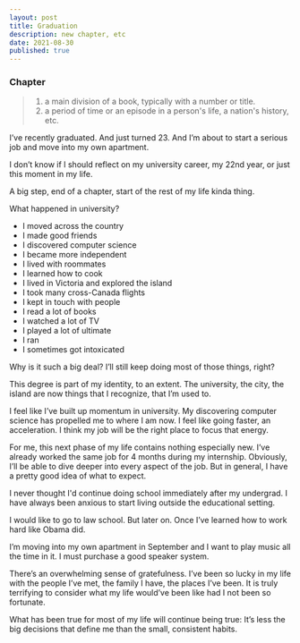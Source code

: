 ```yaml
---
layout: post
title: Graduation
description: new chapter, etc
date: 2021-08-30
published: true
---
```


### Chapter  
> 1. a main division of a book, typically with a number or title.
> 2. a period of time or an episode in a person's life, a nation's history, etc.

I’ve recently graduated. And just turned 23. And I’m about to start a serious job and move into my own apartment.

I don’t know if I should reflect on my university career, my 22nd year, or just this moment in my life. 

A big step, end of a chapter, start of the rest of my life kinda thing.

What happened in university? 
- I moved across the country
- I made good friends
- I discovered computer science
- I became more independent
- I lived with roommates
- I learned how to cook
- I lived in Victoria and explored the island
- I took many cross-Canada flights
- I kept in touch with people
- I read a lot of books
- I watched a lot of TV
- I played a lot of ultimate
- I ran
- I sometimes got intoxicated 

Why is it such a big deal?
I’ll still keep doing most of those things, right?

This degree is part of my identity, to an extent. The university, the city, the island are now things that I recognize, that I’m used to.

I feel like I’ve built up momentum in university. My discovering computer science has propelled me to where I am now. I feel like going faster, an acceleration. I think my job will be the right place to focus that energy.

For me, this next phase of my life contains nothing especially new. I’ve already worked the same job for 4 months during my internship. Obviously, I’ll be able to dive deeper into every aspect of the job. But in general, I have a pretty good idea of what to expect.

I never thought I'd continue doing school immediately after my undergrad. I have always been anxious to start living outside the educational setting.

I would like to go to law school. But later on. Once I’ve learned how to work hard like Obama did.

I’m moving into my own apartment in September and I want to play music all the time in it. I must purchase a good speaker system.

There’s an overwhelming sense of gratefulness. I’ve been so lucky in my life with the people I’ve met, the family I have, the places I’ve been. It is truly terrifying to consider what my life would’ve been like had I not been so fortunate.

What has been true for most of my life will continue being true: It’s less the big decisions that define me than the small, consistent habits.








